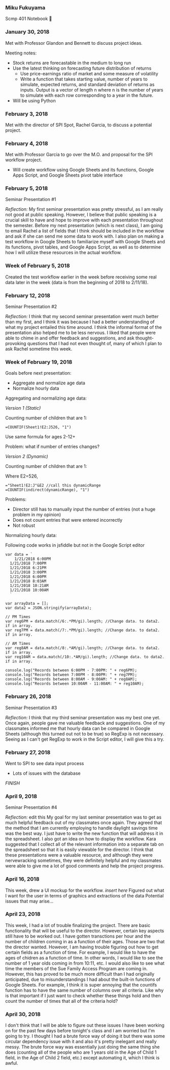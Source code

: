 ### Miku Fukuyama
Scmp 401 Notebook :notebook:

### January 30, 2018
Met with Professor Glandon and Bennett to discuss project ideas.

Meeting notes:
- Stock returns are forecastable in the medium to long run
- Use the latest thinking on forecasting future distribution of returns
  - Use price-earnings ratio of market and some measure of volatility
  - Write a function that takes starting value, number of years to simulate, expected returns, and standard deviation of returns as inputs. Output is a vector of length n where n is the number of years to simulate with each row corresponding to a year in the future.
- Will be using Python



### February 3, 2018
Met with the director of SPI Spot, Rachel Garcia, to discuss a potential project.



### February 4, 2018
Met with Professor Garcia to go over the M.O. and proposal for the SPI workflow project.
- Will create workflow using Google Sheets and its functions, Google Apps Script, and Google Sheets pivot table interface



### February 5, 2018
Seminar Presentation #1

*Reflection:*
My first seminar presentation was pretty stressful, as I am really not good at public speaking. However, I believe that public speaking is a crucial skill to have and hope to improve with each presentation throughout the semester.
Before my next presentation (which is next class), I am going to email Rachel a list of fields that I think should be included in the workflow and ask if she can send me some data to work with. I also plan on making a test workflow in Google Sheets to familiarize myself with Google Sheets and its functions, pivot tables, and Google Apps Script, as well as to determine how I will utilize these resources in the actual workflow.


### Week of February 5, 2018
Created the test workflow earlier in the week before receiving some real data later in the week (data is from the beginning of 2018 to 2/11/18).



### February 12, 2018
Seminar Presentation #2

*Reflection:*
I think that my second seminar presentation went much better than my first, and I think it was because I had a better understanding of what my project entailed this time around. I think the informal format of the presentation also helped me to be less nervous. I liked that people were able to chime in and offer feedback and suggestions, and ask thought-provoking questions that I had not even thought of, many of which I plan to ask Rachel sometime this week.



### Week of February 19, 2018
Goals before next presentation:
- Aggregate and normalize age data
- Normalize hourly data



Aggregating and normalizing age data:

*Version 1 (Static)*

Counting number of children that are 1:
```
=COUNTIF(Sheet1!E2:J526, "1")
```
Use same formula for ages 2-12+

Problem: what if number of entries changes?

*Version 2 (Dynamic)*

Counting number of children that are 1:

Where E2=526,
```
="Sheet1!E2:J"&E2 //call this dynamicRange
=COUNTIF(indirect(dynamicRange), "1")
```
Problems: 
- Director still has to manually input the number of entries (not a huge problem in my opinion)
- Does not count entries that were entered incorrectly
- Not robust



Normalizing hourly data:

Following code works in jsfiddle but not in the Google Script editor

```
var data = `
	1/21/2018 6:00PM
  1/21/2018 7:00PM
  1/21/2018 6:21PM
  1/21/2018 3:00PM
  1/21/2018 6:00PM
  1/21/2018 8:03AM
  1/21/2018 10:21AM
  1/21/2018 10:00AM
  `
  
var arrayData = [];
var data2 = JSON.stringify(arrayData);

// PM Times
var reg6PM = data.match(/6:.*PM/gi).length; //Change data. to data2. if in array. 
var reg7PM = data.match(/7:.*PM/gi).length; //Change data. to data2. if in array.

// AM Times
var reg8AM = data.match(/8:.*AM/gi).length; //Change data. to data2. if in array.
var reg10AM = data.match(/10:.*AM/gi).length; //Change data. to data2. if in array.

console.log("Records between 6:00PM - 7:00PM: " + reg6PM);
console.log("Records between 7:00PM - 8:00PM: " + reg7PM);
console.log("Records between 8:00AM - 9:00AM: " + reg8AM);
console.log("Records between 10:00AM - 11:00AM: " + reg10AM);
```


### February 26, 2018
Seminar Presentation #3

*Reflection:*
I think that my third seminar presentation was my best one yet. Once again, people gave me valuable feedback and suggestions. One of my classmates informed me that hourly data can be compared in Google Sheets (although this turned out not to be true) so RegExp is not necessary. Seeing as I can't get RegExp to work in the Script editor, I will give this a try.



### February 27, 2018
Went to SPI to see data input process
- Lots of issues with the database


*FINISH*


### April 9, 2018
Seminar Presentation #4

*Reflection:*
edit this My goal for my last seminar presentation was to get as much helpful feedback out of my classmates once again. They agreed that the method that I am currently employing to handle daylight savings time was the best way. I just have to write the new function that will address it in the spreadsheet. I also got an idea on how to display the workflow. Kara suggested that I collect all of the relevant information into a separate tab on the spreadsheet so that it is easily viewable for the director. I think that these presentations were a valuable resource, and although they were nervewracking sometimes, they were definitely helpful and my classmates were able to give me a lot of good comments and help the project progress.

### April 16, 2018
This week, drew a UI mockup for the workflow. *insert here*
Figured out what I want for the user in terms of graphics and extractions of the data
Potential issues that may arise...




### April 23, 2018
This week, I had a lot of trouble finalizing the project. There are basic functionality that will be useful to the director. However, certain key aspects still have to be worked out. I have gotten transctions per hour and the number of children coming in as a function of their ages. Those are two that the director wanted. However, I am having trouble figuring out how to get certain fields as a function of time. For example, I would like to have the ages of chidren as a function of time. In other words, I would like to see the number of 1 year olds coming in from 10:11, etc. I would also like to see what time the members of the Sue Family Access Program are coming in. However, this has proved to be much more difficult than I had originally anticipated, due to misunderstandings I had about the built-in functions of Google Sheets. For example, I think it is super annoying that the countifs function has to have the same number of columns over all criteria. Like why is that important if I just want to check whether these things hold and then count the number of times that all of the criteria hold?


### April 30, 2018
I don't think that I will be able to figure out these issues I have been working on for the past few days before tonight's class and I am worried but I'm going to try. I thought I had a brute force way of doing it but there was some circular dependency issue with it and also it's pretty inelegant and really messy. The brute force way was essentially just doing the same thing she does (counting all of the people who are 1 years old in the Age of Child 1 field, in the Age of Child 2 field, etc.) except automating it, which I think is awful.
